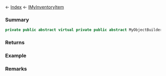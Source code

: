 ← [Index](Api-Index) ← [IMyInventoryItem](VRage.Game.ModAPI.Ingame.IMyInventoryItem)

### Summary

```csharp
private public abstract virtual private public abstract MyObjectBuilder_Base Content
```

### Returns

### Example

### Remarks

